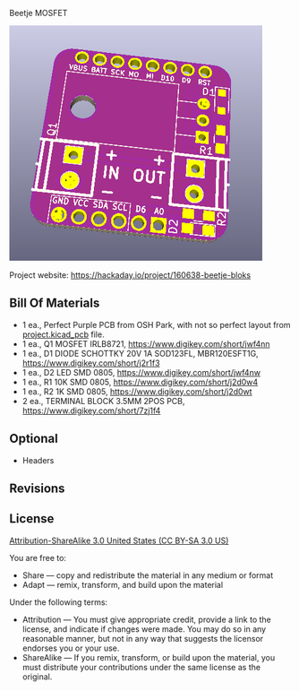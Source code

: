 Beetje MOSFET

![Beetje Block](project.png) 

Project website: https://hackaday.io/project/160638-beetje-bloks


Bill Of Materials
----------------
  
- 1 ea., Perfect Purple PCB from OSH Park, with not so perfect layout from [project.kicad_pcb](project.kicad_pcb) file.
- 1 ea., Q1 MOSFET IRLB8721, https://www.digikey.com/short/jwf4nn
- 1 ea., D1 DIODE SCHOTTKY 20V 1A SOD123FL, MBR120ESFT1G, https://www.digikey.com/short/j2r1f3
- 1 ea., D2 LED SMD 0805, https://www.digikey.com/short/jwf4nw
- 1 ea., R1 10K SMD 0805, https://www.digikey.com/short/j2d0w4 
- 1 ea., R2 1K SMD 0805, https://www.digikey.com/short/j2d0wt
- 2 ea., TERMINAL BLOCK 3.5MM 2POS PCB, https://www.digikey.com/short/7zj1f4


Optional
----------------

- Headers


Revisions
------------------



License
----------------
[Attribution-ShareAlike 3.0 United States (CC BY-SA 3.0 US)](https://creativecommons.org/licenses/by-sa/3.0/us/)

You are free to:

- Share — copy and redistribute the material in any medium or format
- Adapt — remix, transform, and build upon the material

Under the following terms:

- Attribution — You must give appropriate credit, provide a link to the license, and indicate if changes were made. You may do so in any reasonable manner, but not in any way that suggests the licensor endorses you or your use.
- ShareAlike — If you remix, transform, or build upon the material, you must distribute your contributions under the same license as the original.